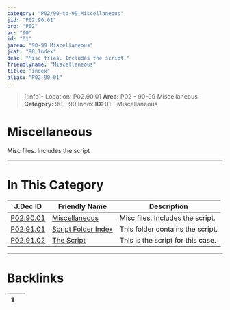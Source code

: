 ```yaml
---
category: "P02/90-to-99-Miscellaneous"
jid: "P02.90.01"
pro: "P02"
ac: "90"
id: "01"
jarea: "90-99 Miscellaneous"
jcat: "90 Index"
desc: "Misc files. Includes the script."
friendlyname: "Miscellaneous"
title: "index"
alias: "P02-90-01"
---
```

>[!info]- Location: P02.90.01
>**Area:** P02 - 90-99 Miscellaneous
>**Category:** 90 - 90 Index
>**ID:** 01 - Miscellaneous

# Miscellaneous

Misc files. Includes the script



---
# In This Category

| J.Dec ID                                                                                        | Friendly Name                                                                                     | Description                       |
| ----------------------------------------------------------------------------------------------- | ------------------------------------------------------------------------------------------------- | --------------------------------- |
| [P02.90.01](index.md)                   | [Miscellaneous](index.md)                 | Misc files. Includes the script.  |
| [P02.91.01](../../P01/90-to-99-Miscellaneous/91-Script/index.md)         | [Script Folder Index](../../P01/90-to-99-Miscellaneous/91-Script/index.md) | This folder contains the script.  |
| [P02.91.02](./91-Script/92-The-Script.md) | [The Script](./91-Script/92-The-Script.md)  | This is the script for this case. |


---
# Backlinks
<div><table class="dataview table-view-table"><thead class="table-view-thead"><tr class="table-view-tr-header"><th class="table-view-th"><span></span><span class="dataview small-text">1</span></th><th class="table-view-th"><span></span></th></tr></thead><tbody class="table-view-tbody"></tbody></table></div>